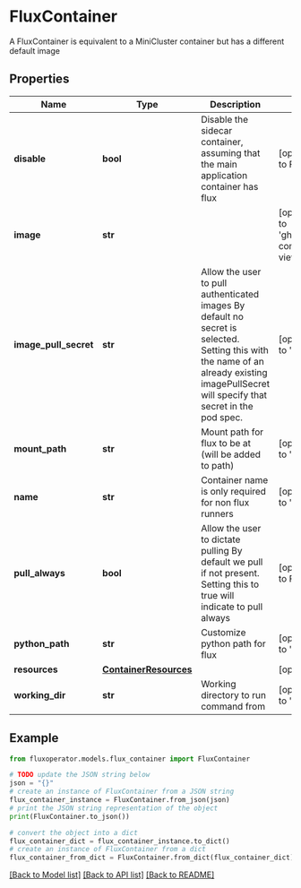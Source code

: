 # FluxContainer

A FluxContainer is equivalent to a MiniCluster container but has a different default image

## Properties

Name | Type | Description | Notes
------------ | ------------- | ------------- | -------------
**disable** | **bool** | Disable the sidecar container, assuming that the main application container has flux | [optional] [default to False]
**image** | **str** |  | [optional] [default to 'ghcr.io/converged-computing/flux-view-rocky:tag-9']
**image_pull_secret** | **str** | Allow the user to pull authenticated images By default no secret is selected. Setting this with the name of an already existing imagePullSecret will specify that secret in the pod spec. | [optional] [default to '']
**mount_path** | **str** | Mount path for flux to be at (will be added to path) | [optional] [default to '/mnt/flux']
**name** | **str** | Container name is only required for non flux runners | [optional] [default to 'flux-view']
**pull_always** | **bool** | Allow the user to dictate pulling By default we pull if not present. Setting this to true will indicate to pull always | [optional] [default to False]
**python_path** | **str** | Customize python path for flux | [optional] [default to '']
**resources** | [**ContainerResources**](ContainerResources.md) |  | [optional] 
**working_dir** | **str** | Working directory to run command from | [optional] [default to '']

## Example

```python
from fluxoperator.models.flux_container import FluxContainer

# TODO update the JSON string below
json = "{}"
# create an instance of FluxContainer from a JSON string
flux_container_instance = FluxContainer.from_json(json)
# print the JSON string representation of the object
print(FluxContainer.to_json())

# convert the object into a dict
flux_container_dict = flux_container_instance.to_dict()
# create an instance of FluxContainer from a dict
flux_container_from_dict = FluxContainer.from_dict(flux_container_dict)
```
[[Back to Model list]](../README.md#documentation-for-models) [[Back to API list]](../README.md#documentation-for-api-endpoints) [[Back to README]](../README.md)



